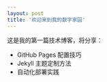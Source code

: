 ```yaml
---
layout: post
title: '欢迎来到我的数字家园'
---
```

这是我的第一篇技术博客，将分享：
- GitHub Pages 配置技巧
- Jekyll 主题定制方法
- 自动化部署实践
